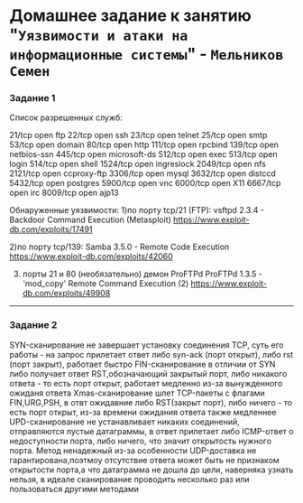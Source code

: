 # Домашнее задание к занятию "`Уязвимости и атаки на информационные системы`" - `Мельников Семен`




### Задание 1

Список разрешенных служб:

21/tcp   open  ftp
22/tcp   open  ssh
23/tcp   open  telnet
25/tcp   open  smtp
53/tcp   open  domain
80/tcp   open  http
111/tcp  open  rpcbind
139/tcp  open  netbios-ssn
445/tcp  open  microsoft-ds
512/tcp  open  exec
513/tcp  open  login
514/tcp  open  shell
1524/tcp open  ingreslock
2049/tcp open  nfs
2121/tcp open  ccproxy-ftp
3306/tcp open  mysql
3632/tcp open  distccd
5432/tcp open  postgres
5900/tcp open  vnc
6000/tcp open  X11
6667/tcp open  irc
8009/tcp open  ajp13

Обнаруженные уязвимости:
1)по порту tcp/21 (FTP):
vsftpd 2.3.4 - Backdoor Command Execution (Metasploit)
https://www.exploit-db.com/exploits/17491

2)по порту tcp/139:
Samba 3.5.0 - Remote Code Execution
https://www.exploit-db.com/exploits/42060

3) порты 21 и 80 (необязательно) демон ProFTPd
ProFTPd 1.3.5 - 'mod_copy' Remote Command Execution (2)
https://www.exploit-db.com/exploits/49908


---

### Задание 2

SYN-сканирование не завершает установку соединения TCP, суть его работы - на запрос прилетает ответ либо syn-ack (порт открыт), либо rst (порт закрыт), работает быстро
FIN-сканирование в отличии от SYN либо получает ответ RST,обозначающий закрытый порт, либо никакого ответа - то есть порт открыт, работает медленно из-за вынужденного ожиданя ответа
Xmas-сканирование шлет TCP-пакеты с флагами FIN,URG,PSH, в отвт ожидавние либо RST(закрыт порт), либо ничего - то есть порт открыт, из-за времени ожидания ответа также медленнее
UPD-сканирование не устанавливает никаких соединений, отправляются пустые датаграммы, в ответ прилетает либо ICMP-ответ о недоступности порта, либо ничего, что значит открытость нужного порта. Метод ненадежный из-за особенности UDP-доставка не гарантирована,поэтмоу отсутствие ответа может быть не признаком открытости порта,а что датаграмма не дошла до цели, наверняка узнать нельзя, в идеале сканирование проводить несколько раз или пользоваться другими методами
